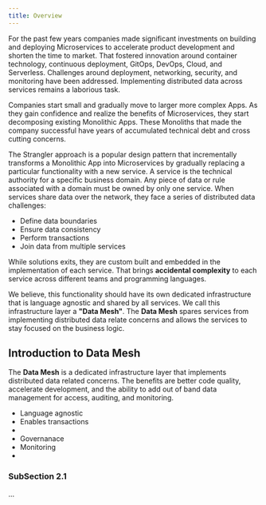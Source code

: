 ```yaml
---
title: Overview
---
```


For the past few years companies made significant investments on building and deploying Microservices to accelerate product development and shorten the time to market. That fostered innovation around container technology, continuous deployment, GitOps, DevOps, Cloud, and Serverless. Challenges around deployment, networking, security, and monitoring have been addressed. Implementing distributed data across services remains a laborious task. 

Companies start small and gradually move to larger more complex Apps. As they gain confidence and realize the benefits of Microservices, they start decomposing existing Monolithic Apps. These Monoliths that made the company successful have years of accumulated technical debt and cross cutting concerns. 
 
The Strangler approach is a popular design pattern that incrementally transforms a Monolithic App into Microservices by gradually replacing a particular functionality with a new service. A service is the technical authority for a specific business domain. Any piece of data or rule associated with a domain must be owned by only one service. When services share data over the network, they face a series of distributed data challenges:

* Define data boundaries
* Ensure data consistency
* Perform transactions
* Join data from multiple services

While solutions exits, they are custom built and embedded in the implementation of each service. 
That brings **accidental complexity** to each service across different teams and programming languages.

We believe, this functionality should have its own dedicated infrastructure that is language agnostic and shared by all services. We call this infrastructure layer a **"Data Mesh"**.
The **Data Mesh** spares services from implementing distributed data relate concerns and allows the services to stay focused on the business logic.


## Introduction to Data Mesh 

The **Data Mesh** is a dedicated infrastructure layer that implements distributed data related concerns. The benefits are better code quality, accelerate development, and the ability to add out of band data management for access, auditing, and monitoring.


* Language agnostic
* Enables transactions
* 
* Governanace
* Monitoring
*



### SubSection 2.1
...


